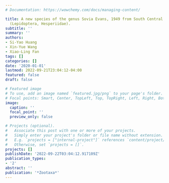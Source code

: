 ```yaml
---
# Documentation: https://wowchemy.com/docs/managing-content/

title: A new species of the genus Sovia Evans, 1949 from South Central Yunnan, China
  (Lepidoptera, Hesperiidae).
subtitle: ''
summary: ''
authors:
- Si-Yao Huang
- Xin-Yue Wang
- Xiao-Ling Fan
tags: []
categories: []
date: '2020-01-01'
lastmod: 2022-09-21T23:04:12-04:00
featured: false
draft: false

# Featured image
# To use, add an image named `featured.jpg/png` to your page's folder.
# Focal points: Smart, Center, TopLeft, Top, TopRight, Left, Right, BottomLeft, Bottom, BottomRight.
image:
  caption: ''
  focal_point: ''
  preview_only: false

# Projects (optional).
#   Associate this post with one or more of your projects.
#   Simply enter your project's folder or file name without extension.
#   E.g. `projects = ["internal-project"]` references `content/project/deep-learning/index.md`.
#   Otherwise, set `projects = []`.
projects: []
publishDate: '2022-09-22T03:04:12.917109Z'
publication_types:
- '2'
abstract: ''
publication: '*Zootaxa*'
---
```


